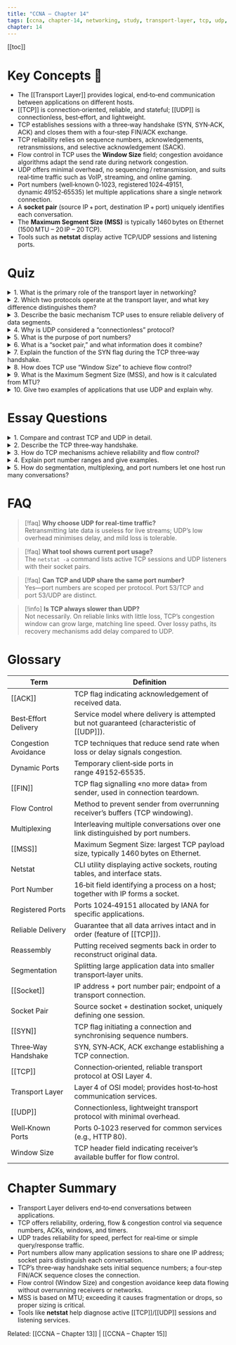 ```yaml
---
title: "CCNA – Chapter 14"
tags: [ccna, chapter-14, networking, study, transport-layer, tcp, udp, ports, osi, reliability, flow-control]
chapter: 14
---
```


[[toc]]

# Key Concepts 🔑
- The [[Transport Layer]] provides logical, end‑to‑end communication between applications on different hosts.  
- [[TCP]] is connection‑oriented, reliable, and stateful; [[UDP]] is connectionless, best‑effort, and lightweight.  
- TCP establishes sessions with a three‑way handshake (SYN, SYN‑ACK, ACK) and closes them with a four‑step FIN/ACK exchange.  
- TCP reliability relies on sequence numbers, acknowledgements, retransmissions, and selective acknowledgement (SACK).  
- Flow control in TCP uses the **Window Size** field; congestion avoidance algorithms adapt the send rate during network congestion.  
- UDP offers minimal overhead, no sequencing / retransmission, and suits real‑time traffic such as VoIP, streaming, and online gaming.  
- Port numbers (well‑known 0‑1023, registered 1024‑49151, dynamic 49152‑65535) let multiple applications share a single network connection.  
- A **socket pair** (source IP + port, destination IP + port) uniquely identifies each conversation.  
- The **Maximum Segment Size (MSS)** is typically 1460 bytes on Ethernet (1500 MTU – 20 IP – 20 TCP).  
- Tools such as **netstat** display active TCP/UDP sessions and listening ports.

# Quiz
<details>
<summary>1. What is the primary role of the transport layer in networking?</summary>

To provide logical communication between applications on different hosts, bridging the application layer and lower network layers while tracking conversations, segmenting/reassembling data, and multiplexing streams.
</details>

<details>
<summary>2. Which two protocols operate at the transport layer, and what key difference distinguishes them?</summary>

TCP and UDP; TCP is reliable and connection‑oriented, whereas UDP is best‑effort and connectionless.
</details>

<details>
<summary>3. Describe the basic mechanism TCP uses to ensure reliable delivery of data segments.</summary>

TCP numbers segments, requires ACKs, and retransmits any segment whose acknowledgement is not received within a timeout, reordering segments as needed.
</details>

<details>
<summary>4. Why is UDP considered a “connectionless” protocol?</summary>

UDP sends datagrams without negotiating a session or maintaining state, so no connection is established before data transfer.
</details>

<details>
<summary>5. What is the purpose of port numbers?</summary>

They identify the sending and receiving application processes, allowing many conversations to share one host’s IP address.
</details>

<details>
<summary>6. What is a “socket pair,” and what information does it combine?</summary>

A socket pair is the combination of source IP + source port and destination IP + destination port—together uniquely identifying one transport session.
</details>

<details>
<summary>7. Explain the function of the SYN flag during the TCP three‑way handshake.</summary>

SYN initiates a connection and synchronises initial sequence numbers between client and server.
</details>

<details>
<summary>8. How does TCP use “Window Size” to achieve flow control?</summary>

The receiver advertises its available buffer space in the Window Size field, limiting how much unacknowledged data the sender may transmit.
</details>

<details>
<summary>9. What is the Maximum Segment Size (MSS), and how is it calculated from MTU?</summary>

MSS is the largest payload a TCP segment can carry; it is the path MTU minus IP and TCP header sizes (e.g., 1500 – 20 – 20 = 1460 bytes).
</details>

<details>
<summary>10. Give two examples of applications that use UDP and explain why.</summary>

Real‑time video conferencing and online‑gaming voice chat use UDP because they value low latency and can tolerate some packet loss more than retransmission delays.
</details>

# Essay Questions
<details>
<summary>1. Compare and contrast TCP and UDP in detail.</summary>

**TCP** is connection‑oriented and reliable, establishing a session with a three‑way handshake. It numbers every byte, requires acknowledgements, retransmits lost data, uses flow‑control windows, and adapts to congestion with algorithms such as slow‑start and congestion avoidance. This overhead makes TCP suited to applications that need ordered, complete delivery (e‑mail, web, file transfer).

**UDP** is connectionless and best‑effort. It adds only source/destination port, length, and checksum to each datagram, offering no sequencing, ACKs, or retransmissions. Its low latency and minimal processing make it ideal for real‑time or simple query/response traffic (VoIP, streaming, DNS). Applications that need reliability must add it themselves.
</details>

<details>
<summary>2. Describe the TCP three‑way handshake.</summary>

1. **SYN** → Client sends a segment with SYN set and its initial sequence number (ISN).  
2. **SYN‑ACK** ← Server responds with its own ISN in SYN and acknowledges the client’s ISN + 1.  
3. **ACK** → Client acknowledges the server’s ISN + 1.  
After these exchanges, sequence spaces are agreed and the connection enters the ESTABLISHED state.
</details>

<details>
<summary>3. How do TCP mechanisms achieve reliability and flow control?</summary>

Reliability: sequence numbers ensure ordering; ACKs confirm delivery; timers trigger retransmission; SACK minimises duplicate retransmits.  

Flow control: the receiver’s advertised window limits unacknowledged data; TCP’s sliding‑window adjusts as ACKs arrive.  

Congestion control: algorithms such as slow‑start, congestion avoidance, fast retransmit, and fast recovery react to loss and delay to keep traffic below the network’s capacity.
</details>

<details>
<summary>4. Explain port number ranges and give examples.</summary>

- **Well‑known (0‑1023)** – reserved for common services, e.g. HTTP 80, HTTPS 443, SSH 22.  
- **Registered (1024‑49151)** – assigned by IANA, e.g. MS SQL 1433, Docker 2375.  
- **Dynamic/Ephemeral (49152‑65535)** – chosen temporarily by clients, e.g. a web browser might source from 55832 when connecting to port 443.
</details>

<details>
<summary>5. How do segmentation, multiplexing, and port numbers let one host run many conversations?</summary>

Large application data is segmented into smaller TCP segments/UDP datagrams. Each segment bears source and destination ports, letting the OS multiplex streams onto the same IP address and demultiplex them on receipt. The unique socket pair identifies each conversation, so hundreds of simultaneous sessions coexist without collision.
</details>

# FAQ
> [!faq] **Why choose UDP for real‑time traffic?**  
> Retransmitting late data is useless for live streams; UDP’s low overhead minimises delay, and mild loss is tolerable.

> [!faq] **What tool shows current port usage?**  
> The `netstat ‑a` command lists active TCP sessions and UDP listeners with their socket pairs.

> [!faq] **Can TCP and UDP share the same port number?**  
> Yes—port numbers are scoped per protocol. Port 53/TCP and port 53/UDP are distinct.

> [!info] **Is TCP always slower than UDP?**  
> Not necessarily. On reliable links with little loss, TCP’s congestion window can grow large, matching line speed. Over lossy paths, its recovery mechanisms add delay compared to UDP.

# Glossary
| Term | Definition |
| --- | --- |
| [[ACK]] | TCP flag indicating acknowledgement of received data. |
| Best‑Effort Delivery | Service model where delivery is attempted but not guaranteed (characteristic of [[UDP]]). |
| Congestion Avoidance | TCP techniques that reduce send rate when loss or delay signals congestion. |
| Dynamic Ports | Temporary client‑side ports in range 49152‑65535. |
| [[FIN]] | TCP flag signalling «no more data» from sender, used in connection teardown. |
| Flow Control | Method to prevent sender from overrunning receiver’s buffers (TCP windowing). |
| Multiplexing | Interleaving multiple conversations over one link distinguished by port numbers. |
| [[MSS]] | Maximum Segment Size: largest TCP payload size, typically 1460 bytes on Ethernet. |
| Netstat | CLI utility displaying active sockets, routing tables, and interface stats. |
| Port Number | 16‑bit field identifying a process on a host; together with IP forms a socket. |
| Registered Ports | Ports 1024‑49151 allocated by IANA for specific applications. |
| Reliable Delivery | Guarantee that all data arrives intact and in order (feature of [[TCP]]). |
| Reassembly | Putting received segments back in order to reconstruct original data. |
| Segmentation | Splitting large application data into smaller transport‑layer units. |
| [[Socket]] | IP address + port number pair; endpoint of a transport connection. |
| Socket Pair | Source socket + destination socket, uniquely defining one session. |
| [[SYN]] | TCP flag initiating a connection and synchronising sequence numbers. |
| Three‑Way Handshake | SYN, SYN‑ACK, ACK exchange establishing a TCP connection. |
| [[TCP]] | Connection‑oriented, reliable transport protocol at OSI Layer 4. |
| Transport Layer | Layer 4 of OSI model; provides host‑to‑host communication services. |
| [[UDP]] | Connectionless, lightweight transport protocol with minimal overhead. |
| Well‑Known Ports | Ports 0‑1023 reserved for common services (e.g., HTTP 80). |
| Window Size | TCP header field indicating receiver’s available buffer for flow control. |

# Chapter Summary
- Transport Layer delivers end‑to‑end conversations between applications.  
- TCP offers reliability, ordering, flow & congestion control via sequence numbers, ACKs, windows, and timers.  
- UDP trades reliability for speed, perfect for real‑time or simple query/response traffic.  
- Port numbers allow many application sessions to share one IP address; socket pairs distinguish each conversation.  
- TCP’s three‑way handshake sets initial sequence numbers; a four‑step FIN/ACK sequence closes the connection.  
- Flow control (Window Size) and congestion avoidance keep data flowing without overrunning receivers or networks.  
- MSS is based on MTU; exceeding it causes fragmentation or drops, so proper sizing is critical.  
- Tools like **netstat** help diagnose active [[TCP]]/[[UDP]] sessions and listening services.

Related: [[CCNA – Chapter 13]] | [[CCNA – Chapter 15]]
